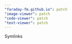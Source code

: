```yaml
---
"faraday-fm.github.io": patch
"image-viewer": patch
"code-viewer": patch
"text-viewer": patch
---
```


Symlinks
